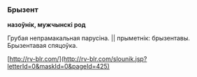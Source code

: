 ### Брызент
**назоўнік, мужчынскі род**

Грубая непрамакальная парусіна. || прыметнік: брызентавы. Брызентавая спяцоўка.

<a rel="author">[http://rv-blr.com/](http://rv-blr.com/slounik.jsp?letterId=0&maskId=0&pageId=425)</a>
